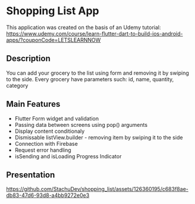 # Shopping List App

This application was created on the basis of an Udemy tutorial: https://www.udemy.com/course/learn-flutter-dart-to-build-ios-android-apps/?couponCode=LETSLEARNNOW

## Description

You can add your grocery to the list using form and removing it by swiping to the side.
Every grocery have parameters such: id, name, quantity, category

## Main Features

- Flutter Form widget and validation
- Passing data between screens using pop() arguments 
- Display content conditionaly
- Dismissable listView.builder - removing item by swiping it to the side
- Connection with Firebase
- Request error handling
- isSending and isLoading Progress Indicator

## Presentation

https://github.com/StachuDev/shopping_list/assets/126360195/c683f8ae-db83-47d6-93d8-a4bb9272e0e3




